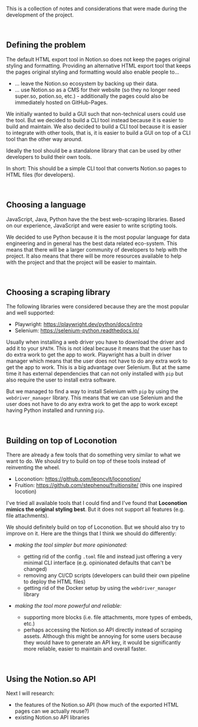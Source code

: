 This is a collection of notes and considerations that were made during the development of the project.

<br>

## Defining the problem
The default HTML export tool in Notion.so does not keep the pages original styling and formatting. Providing an alternative HTML export tool that keeps the pages original styling and formatting would also enable people to...

- ... leave the Notion.so ecosystem by backing up their data.
- ... use Notion.so as a CMS for their website (so they no longer need super.so, potion.so, etc.) - additionally the pages could also be immediately hosted on GitHub-Pages.

We initially wanted to build a GUI such that non-technical users could use the tool. But we decided to build a CLI tool instead because it is easier to build and maintain. We also decided to build a CLI tool because it is easier to integrate with other tools, that is, it is easier to build a GUI on top of a CLI tool than the other way around.

Ideally the tool should be a standalone library that can be used by other developers to build their own tools.

In short: This should be a simple CLI tool that converts Notion.so pages to HTML files (for developers).

<br>

## Choosing a language
JavaScript, Java, Python have the the best web-scraping libraries. Based on our experience, JavaScript and  were easier to write scripting tools.

We decided to use Python because it is the most popular language for data engineering and in general has the best data related eco-system. This means that there will be a larger community of developers to help with the project. It also means that there will be more resources available to help with the project and that the project will be easier to maintain.

<br>

## Choosing a scraping library
The following libraries were considered because they are the most popular and well supported:

- Playwright: https://playwright.dev/python/docs/intro
- Selenium: https://selenium-python.readthedocs.io/

Usually when installing a web driver you have to download the driver and add it to your `$PATH`. This is not ideal because it means that the user has to do extra work to get the app to work. Playwright has a built in driver manager which means that the user does not have to do any extra work to get the app to work. This is a big advantage over Selenium. But at the same time it has external dependencies that can not only installed with `pip` but also require the user to install extra software.

But we managed to find a way to install Selenium with `pip` by using the `webdriver_manager` library. This means that we can use Selenium and the user does not have to do any extra work to get the app to work except having Python installed and running `pip`.

<br>

## Building on top of Loconotion
There are already a few tools that do something very similar to what we want to do. We should try to build on top of these tools instead of reinventing the wheel.

- Loconotion: https://github.com/leoncvlt/loconotion/
- Fruition: https://github.com/stephenou/fruitionsite/ (this one inspired locotion)

I've tried all available tools that I could find and I've found that **Loconotion mimics the original styling best**. But it does not support all features (e.g. file attachments).

We should definitely build on top of Loconotion. But we should also try to improve on it.
Here are the things that I think we should do differently:

- _making the tool simpler but more opinionated:_
  - getting rid of the config `.toml` file and instead just offering a very minimal CLI interface (e.g. opinionated defaults that can't be changed)
  - removing any CI/CD scripts (developers can build their own pipeline to deploy the HTML files)
  - getting rid of the Docker setup by using the `webdriver_manager` library

- _making the tool more powerful and reliable:_
  - supporting more blocks (i.e. file attachments, more types of embeds, etc.)
  - perhaps accessing the Notion.so API directly instead of scraping assets. Although this might be annoying for some users because they would have to generate an API key, it would be significantly more reliable, easier to maintain and overall faster.

<br>

## Using the Notion.so API

Next I will research:
- the features of the Notion.so API (how much of the exported HTML pages can we actually reuse?)
- existing Notion.so API libraries
